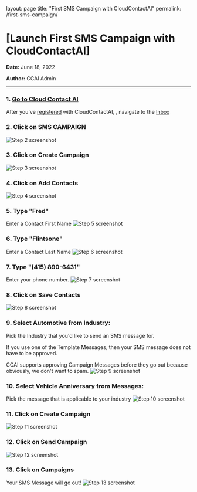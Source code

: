 layout: page
title: "First SMS Campaign with CloudContactAI"
permalink: /first-sms-campaign/

# [Launch First SMS Campaign with CloudContactAI]

__Date:__ June 18, 2022

__Author:__ CCAI Admin


***

### 1. [Go to Cloud Contact AI](https://app.cloudcontactai.com/inbox)
After you've [registered](https://app.cloudcontactai.com/register) with CloudContactAI, , navigate to the [Inbox](https://app.cloudcontactai.com/inbox)


### 2. Click on SMS CAMPAIGN
![Step 2 screenshot](https://images.tango.us/public/screenshot_41fffc0a-f0da-4742-8be5-b9042371b3b0.png?crop=focalpoint&fit=crop&fp-x=0.0578&fp-y=0.1521&fp-z=2.7629&w=1200&mark-w=0.2&mark-pad=0&mark64=aHR0cHM6Ly9pbWFnZXMudGFuZ28udXMvc3RhdGljL21hZGUtd2l0aC10YW5nby13YXRlcm1hcmsucG5n&ar=1792%3A1016)


### 3. Click on  Create Campaign
![Step 3 screenshot](https://images.tango.us/public/screenshot_b7f1551b-cb94-43b1-a9e7-fe41e5620bbd.png?crop=focalpoint&fit=crop&fp-x=0.1981&fp-y=0.1737&fp-z=2.4295&w=1200&mark-w=0.2&mark-pad=0&mark64=aHR0cHM6Ly9pbWFnZXMudGFuZ28udXMvc3RhdGljL21hZGUtd2l0aC10YW5nby13YXRlcm1hcmsucG5n&ar=1792%3A1016)


### 4. Click on  Add Contacts
![Step 4 screenshot](https://images.tango.us/public/screenshot_ff1a6956-cc4a-491c-975e-b5647d6332e2.png?crop=focalpoint&fit=crop&fp-x=0.1978&fp-y=0.4272&fp-z=2.7629&w=1200&mark-w=0.2&mark-pad=0&mark64=aHR0cHM6Ly9pbWFnZXMudGFuZ28udXMvc3RhdGljL21hZGUtd2l0aC10YW5nby13YXRlcm1hcmsucG5n&ar=1792%3A1016)


### 5. Type "Fred"
Enter a Contact First Name
![Step 5 screenshot](https://images.tango.us/public/screenshot_67d23255-e50c-45c0-adb5-9cb1a287a201.png?crop=focalpoint&fit=crop&fp-x=0.3630&fp-y=0.2466&fp-z=2.3622&w=1200&mark-w=0.2&mark-pad=0&mark64=aHR0cHM6Ly9pbWFnZXMudGFuZ28udXMvc3RhdGljL21hZGUtd2l0aC10YW5nby13YXRlcm1hcmsucG5n&ar=1792%3A1016)


### 6. Type "Flintsone"
Enter a Contact Last Name
![Step 6 screenshot](https://images.tango.us/public/screenshot_b30845eb-e327-4fd9-8831-0ebfbd32e85c.png?crop=focalpoint&fit=crop&fp-x=0.4997&fp-y=0.2466&fp-z=2.3622&w=1200&mark-w=0.2&mark-pad=0&mark64=aHR0cHM6Ly9pbWFnZXMudGFuZ28udXMvc3RhdGljL21hZGUtd2l0aC10YW5nby13YXRlcm1hcmsucG5n&ar=1792%3A1016)


### 7. Type "(415) 890-6431"
Enter your phone number.
![Step 7 screenshot](https://images.tango.us/public/screenshot_4ac6be4e-0a1d-440c-8919-177b4199f716.png?crop=focalpoint&fit=crop&fp-x=0.6359&fp-y=0.2466&fp-z=2.3622&w=1200&mark-w=0.2&mark-pad=0&mark64=aHR0cHM6Ly9pbWFnZXMudGFuZ28udXMvc3RhdGljL21hZGUtd2l0aC10YW5nby13YXRlcm1hcmsucG5n&ar=1792%3A1016)


### 8. Click on Save Contacts
![Step 8 screenshot](https://images.tango.us/public/screenshot_6396eab0-9f50-4e5f-94f4-e2cbb3c3a112.png?crop=focalpoint&fit=crop&fp-x=0.5000&fp-y=0.4109&fp-z=2.1394&w=1200&mark-w=0.2&mark-pad=0&mark64=aHR0cHM6Ly9pbWFnZXMudGFuZ28udXMvc3RhdGljL21hZGUtd2l0aC10YW5nby13YXRlcm1hcmsucG5n&ar=1792%3A1016)


### 9. Select Automotive from Industry:
Pick the Industry that you'd like to send an SMS message for.

If you use one of the Template Messages, then your SMS message does not have to be approved.

CCAI supports approving Campaign Messages before they go out because obviously, we don't want to spam.
![Step 9 screenshot](https://images.tango.us/public/screenshot_4622b3da-384d-4e19-8f22-84955ab28d4a.png?crop=focalpoint&fit=crop&fp-x=0.6738&fp-y=0.3529&fp-z=2.3957&w=1200&mark-w=0.2&mark-pad=0&mark64=aHR0cHM6Ly9pbWFnZXMudGFuZ28udXMvc3RhdGljL21hZGUtd2l0aC10YW5nby13YXRlcm1hcmsucG5n&ar=1792%3A1016)


### 10. Select Vehicle Anniversary from Messages:
Pick the message that is applicable to your industry
![Step 10 screenshot](https://images.tango.us/public/screenshot_abdd5849-fff9-458c-8922-173f9f7824ff.png?crop=focalpoint&fit=crop&fp-x=0.8725&fp-y=0.3529&fp-z=2.9900&w=1200&mark-w=0.2&mark-pad=0&mark64=aHR0cHM6Ly9pbWFnZXMudGFuZ28udXMvc3RhdGljL21hZGUtd2l0aC10YW5nby13YXRlcm1hcmsucG5n&ar=1792%3A1016)


### 11. Click on Create Campaign
![Step 11 screenshot](https://images.tango.us/public/screenshot_debfc21f-570d-4104-b44a-ea23f0778705.png?crop=focalpoint&fit=crop&fp-x=0.7732&fp-y=0.7288&fp-z=3.4676&w=1200&mark-w=0.2&mark-pad=0&mark64=aHR0cHM6Ly9pbWFnZXMudGFuZ28udXMvc3RhdGljL21hZGUtd2l0aC10YW5nby13YXRlcm1hcmsucG5n&ar=1792%3A1016)


### 12. Click on  Send Campaign
![Step 12 screenshot](https://images.tango.us/public/screenshot_b7f5b089-7f5c-4fbb-a625-748f91526e5e.png?crop=focalpoint&fit=crop&fp-x=0.5324&fp-y=0.4464&fp-z=2.4295&w=1200&mark-w=0.2&mark-pad=0&mark64=aHR0cHM6Ly9pbWFnZXMudGFuZ28udXMvc3RhdGljL21hZGUtd2l0aC10YW5nby13YXRlcm1hcmsucG5n&ar=1792%3A1016)


### 13. Click on Campaigns
Your SMS Message will go out!
![Step 13 screenshot](https://images.tango.us/public/screenshot_1cd736c8-8bff-479f-acd7-5690ee319cd9.png?crop=focalpoint&fit=crop&fp-x=0.5578&fp-y=0.4188&fp-z=1.1667&w=1200&mark-w=0.2&mark-pad=0&mark64=aHR0cHM6Ly9pbWFnZXMudGFuZ28udXMvc3RhdGljL21hZGUtd2l0aC10YW5nby13YXRlcm1hcmsucG5n&ar=1792%3A1016)


